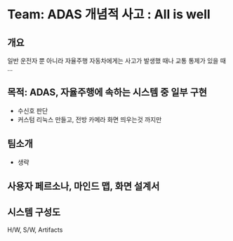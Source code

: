 # Team: ADAS 개념적 사고 : All is well


## 개요

일반 운전자 뿐 아니라 자율주행 자동차에게는 사고가 발생했 때나 교통 통제가 있을 때  ...

## 목적: ADAS, 자율주행에 속하는 시스템 중 일부 구현
  
- 수신호 판단
- 커스텀 리눅스 만들고, 전방 카메라 화면 띄우는것 까지만

## 팀소개

- 생략

## 사용자 페르소나, 마인드 맵, 화면 설계서

## 시스템 구성도

H/W, S/W, Artifacts

## 
